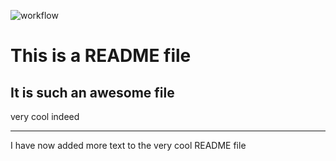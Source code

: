 ![workflow](https://github.com/AletheiaXVI/sem/actions/workflows/main.yml/badge.svg)
# This is a README file

## It is such an awesome file
very cool indeed

---
I have now added more text to the very cool README file